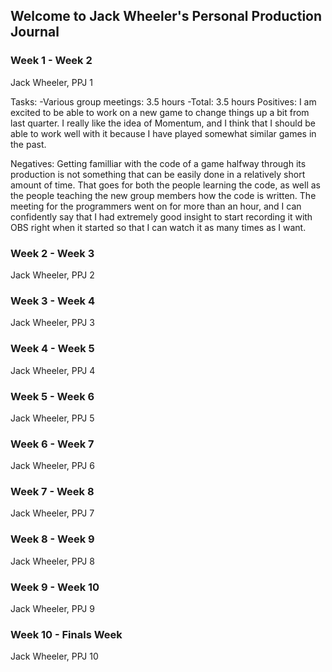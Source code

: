 ## Welcome to Jack Wheeler's Personal Production Journal

### Week 1 - Week 2
Jack Wheeler, PPJ 1

Tasks:
  -Various group meetings: 3.5 hours
  -Total: 3.5 hours
Positives: I am excited to be able to work on a new game to change things up a bit from last quarter. I really like the idea of Momentum, and I think that I should be able to work well with it because I have played somewhat similar games in the past.

Negatives: Getting familliar with the code of a game halfway through its production is not something that can be easily done in a relatively short amount of time. That goes for both the people learning the code, as well as the people teaching the new group members how the code is written. The meeting for the programmers went on for more than an hour, and I can confidently say that I had extremely good insight to start recording it with OBS right when it started so that I can watch it as many times as I want.


### Week 2 - Week 3
Jack Wheeler, PPJ 2


### Week 3 - Week 4
Jack Wheeler, PPJ 3


### Week 4 - Week 5
Jack Wheeler, PPJ 4


### Week 5 - Week 6
Jack Wheeler, PPJ 5


### Week 6 - Week 7
Jack Wheeler, PPJ 6


### Week 7 - Week 8
Jack Wheeler, PPJ 7


### Week 8 - Week 9
Jack Wheeler, PPJ 8


### Week 9 - Week 10
Jack Wheeler, PPJ 9


### Week 10 - Finals Week
Jack Wheeler, PPJ 10
